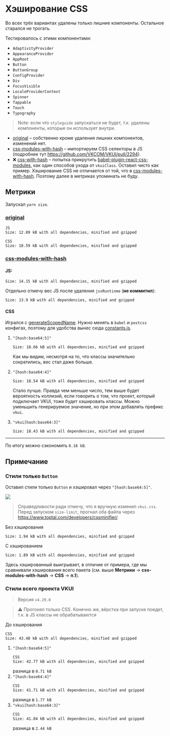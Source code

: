 # Хэширование CSS

Во всех трёх вариантах удалены только лишние компоненты. Остальное старался не трогать.

Тестировалось с этими компонентами:

- `AdaptivityProvider`
- `AppearanceProvider`
- `AppRoot`
- `Button`
- `ButtonGroup`
- `ConfigProvider`
- `Div`
- `FocusVisible`
- `LocaleProviderContext`
- `Spinner`
- `Tappable`
- `Touch`
- `Typography`

> Note: если что `styleguide` запускаться не будет, т.к. удалены компоненты, которые он использует внутри.

- [original](./original) – собственно кроме удаления лишних компонентов, изменений нет.
- [css-modules-with-hash](./css-modules-with-hash) – импортируем CSS селекторы в JS (подробнее тут https://github.com/VKCOM/VKUI/pull/2294).
- ❌️ [css-with-hash](./css-with-hash) – попытка прикрутить [babel-plugin-react-css-modules](https://github.com/gajus/babel-plugin-react-css-modules),
  как один способов ухода от `vkuiClass`. Оставил чисто как пример. Хэширование CSS не отличается от той,
  что в [css-modules-with-hash](./css-modules-with-hash). Поэтому далее в метриках упоминать не буду. 

## Метрики

Запускал `yarn size`. 

### [original](./original)

```
JS
Size: 12.89 kB with all dependencies, minified and gzipped

CSS
Size: 18.59 kB with all dependencies, minified and gzipped
```

### [css-modules-with-hash](./css-modules-with-hash)

#### JS:
```
Size: 14.15 kB with all dependencies, minified and gzipped
````

Отдельно отмечу вес JS после удаления `jsxRuntinme` (**не коммитил**):
```
Size: 13.9 kB with all dependencies, minified and gzipped
```

#### CSS

Игрался с [generateScopedName](https://github.com/madyankin/postcss-modules#generating-scoped-names).
Нужно менять в `babel` и `postcss` конфигах, поэтому для удобства вынес сюда [constants.js](./constants.js).

1. `"[hash:base64:5]"`
    ```
    Size: 18.66 kB with all dependencies, minified and gzipped
    ```
    Как мы видим, несмотря на то, что классы значительно сократились, вес стал даже больше.

2. `"[hash:base64:4]"`
    ```
    Size: 18.54 kB with all dependencies, minified and gzipped
    ```
    Стало лучше. Правда чем меньше число, тем выше будет вероятность коллизий, если говорить о том,
    что проект, который подключает VKUI, тоже будет хэшировать классы. Можно уменьшить генерируемое значение,
    но при этом добавлять префикс `vkui`.
3. `"vkui[hash:base64:3]"`
    ```
    Size: 18.43 kB with all dependencies, minified and gzipped
    ```

---

По итогу можно сэкономить `0.16 kB`.

## Примечание

### Стили только `Button`

Оставил стили только `Button` и хэшировал через `"[hash:base64:5]"`.

<img src="./assets/hash-base64-5.png">

> Справедливости ради отмечу, что я вручную изменил `vkui.css`.  
> Перед запуском `size-limit`, прогнал оба файла через https://www.toptal.com/developers/cssminifier/.

Без хэширования
```
Size: 1.94 kB with all dependencies, minified and gzipped
```

С хэшированием
```
Size: 1.89 kB with all dependencies, minified and gzipped
```

Здесь хэшированный выигрывает, в отличие от примера, где мы сравнивали хэширования всего пакета (см. выше **Метрики** -> **css-modules-with-hash** -> **CSS** -> **п.1**).

### Стили всего проекта VKUI

> Версия `v4.29.0`

> ⚠️ Прогонял только CSS. Конечно же, вёрстка при запуске поедет, т.к. в JS классы не обрабатываются

До хэширования
```
CSS
Size: 43.48 kB with all dependencies, minified and gzipped
```

1. `"[hash:base64:5]"`
    ```
    CSS
    Size: 42.77 kB with all dependencies, minified and gzipped
    ```
    разница в `0.71 kB`
2. `"[hash:base64:4]"`
    ```
    CSS
    Size: 41.71 kB with all dependencies, minified and gzipped
    ```
    разница в `1.77 kB`
3. `"vkui[hash:base64:3]"`
    ```
    CSS
    Size: 41.04 kB with all dependencies, minified and gzipped
    ```
    разница в `2.44 kB`